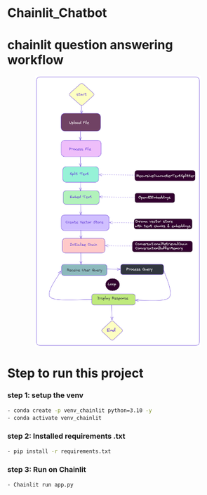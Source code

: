 # Chainlit_Chatbot

# chainlit question answering workflow
<p align="center">
  <img src="https://github.com/AIWalaBro/Chainlit_Chatbot/blob/main/chainlit_flowchart.png" width=75% height=75%>
</p>



# Step to run this project

### step 1: setup the venv
```bash
- conda create -p venv_chainlit python=3.10 -y
- conda activate venv_chainlit

```

### step 2: Installed requirements .txt
```bash
- pip install -r requirements.txt

```
### step 3: Run on Chainlit
```bash
- Chainlit run app.py
```
